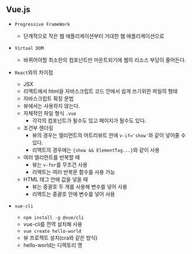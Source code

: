 ## Vue.js

- `Progressive FrameWork`

  - 단계적으로 작은 웹 애플리케이션부터 거대한 웹 애플리케이션으로

- `Virtual DOM`

  - 바뀌어야할 최소한의 컴포넌트만 마운트되기에 웹의 리소스 부담이 줄어든다.

- `React`와의 차이점

  - JSX
  - 리액트에서 html을 자바스크립트 코드 안에서 쉽게 쓰기위한 파일의 형태
  - 자바스크립트 확장 문법
  - 뷰에서는 사용하지 않는다.
  - 자체적인 파일 형식 `.vue`
    - 각각의 컴포넌트가 될수도 있고 페이지가 될수도 있다.
  - 조건부 렌더링
    - 뷰의 경우는 엘리먼트의 어트리뷰트 안에 `v-if='show'`와 같이 넣어줄 수 있다.
    - 리액트의 경우에는 `{show && ElementTag...}`와 같이 사용
  - 여러 엘리먼트를 반복할 때
    - 뷰는 `v-for`를 무조건 사용
    - 리액트는 여러 반복문 함수를 사용 가능
  - HTML 태그 안에 값을 넣을 때
    - 뷰는 중괄호 두 개를 사용해 변수를 넣어 사용
    - 리액트는 중괄호 안에 변수를 넣어 사용

- `vue-cli`
  - `npm install -g @vue/cli`
  - vue-cli를 전역 설치해 사용
  - `vue create hello-world`
  - 뷰 프로젝트 설치(cra와 같은 방식)
  - hello-world는 디렉토리 명
